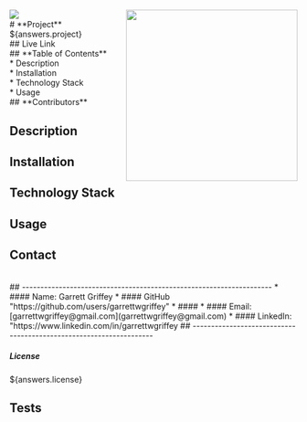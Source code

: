   # <img align="left" src= "https://img.shields.io/badge/License-${answers.license}-green">
  <img align="right" width="300" height="300" src="https://avatars.githubusercontent.com/u/59263270?">
  <br />
  # **Project** 
  <br />
  ${answers.project}
  <br />
  ## Live Link
  <br />
  ##  **Table of Contents**
  <br />
    * Description
    <br />
    * Installation
    <br />
    * Technology Stack
    <br />
    * Usage
    <br />
  ## **Contributors**
  
  ## **Description**
  
  ## **Installation**
  
  ## **Technology Stack**
  
  ## **Usage**
  
  ## **Contact**

<br/>
## --------------------------------------------------------------------
* ####  Name: Garrett Griffey
* ####   GitHub "https://github.com/users/garrettwgriffey"
* ####  
* #### Email: [garrettwgriffey@gmail.com](garrettwgriffey@gmail.com)
* #### LinkedIn: "https://www.linkedin.com/in/garrettwgriffey
## -------------------------------------------------------------------
<br/>

##### **License**
${answers.license}
## Tests


